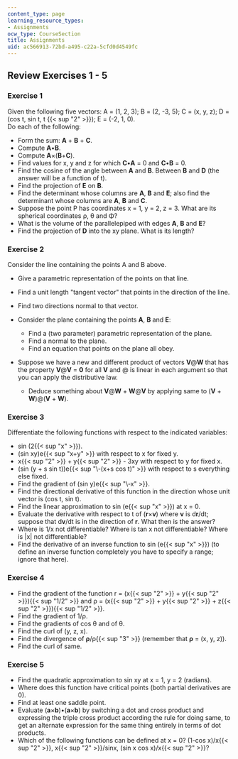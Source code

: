 ```yaml
---
content_type: page
learning_resource_types:
- Assignments
ocw_type: CourseSection
title: Assignments
uid: ac566913-72bd-a495-c22a-5cfd0d4549fc
---
```


Review Exercises 1 - 5
----------------------

### Exercise 1

Given the following five vectors: A = (1, 2, 3); B = (2, -3, 5); C = (x, y, z); D = (cos t, sin t, t {{< sup "2" >}}); E = (-2, 1, 0).  
Do each of the following:

*   Form the sum: **A** + **B** + **C**.
*   Compute **A**•**B**.
*   Compute **A**×(**B**+**C**).
*   Find values for x, y and z for which **C**•**A** = 0 and **C**•**B** = 0.
*   Find the cosine of the angle between **A** and **B**. Between **B** and **D** (the answer will be a function of t).
*   Find the projection of **E** on **B**.
*   Find the determinant whose columns are **A**, **B** and **E**; also find the determinant whose columns are **A**, **B** and **C**.
*   Suppose the point P has coordinates x = 1, y = 2, z = 3. What are its spherical coordinates ρ, θ and Φ?
*   What is the volume of the parallelepiped with edges **A**, **B** and **E**?
*   Find the projection of **D** into the xy plane. What is its length?

### Exercise 2

Consider the line containing the points A and B above.

*   Give a parametric representation of the points on that line.
*   Find a unit length "tangent vector" that points in the direction of the line.
*   Find two directions normal to that vector.
*   Consider the plane containing the points **A**, **B** and **E**:
    *   Find a (two parameter) parametric representation of the plane.
    *   Find a normal to the plane.
    *   Find an equation that points on the plane all obey.  
          
        
*   Suppose we have a new and different product of vectors **V**@**W** that has the property **V**@**V** = **0** for all **V** and @ is linear in each argument so that you can apply the distributive law.
    *   Deduce something about **V**@**W** + **W**@**V** by applying same to (**V** + **W**)@(**V** + **W**).

### Exercise 3

Differentiate the following functions with respect to the indicated variables:

*   sin (2{{< sup "x" >}}).
*   (sin xy)e{{< sup "x+y" >}} with respect to x for fixed y.
*   x{{< sup "2" >}} + y{{< sup "2" >}} - 3xy with respect to y for fixed x.
*   (sin (y + s sin t))e{{< sup "\\-(x+s cos t)" >}} with respect to s everything else fixed.
*   Find the gradient of (sin y)e{{< sup "\\-x" >}}.
*   Find the directional derivative of this function in the direction whose unit vector is (cos t, sin t).
*   Find the linear approximation to sin (e{{< sup "x" >}}) at x = 0.
*   Evaluate the derivative with respect to t of (**r**×**v**) where **v** is d**r**/dt; suppose that d**v**/dt is in the direction of **r**. What then is the answer?
*   Where is 1/x not differentiable? Where is tan x not differentiable? Where is |x| not differentiable?
*   Find the derivative of an inverse function to sin (e{{< sup "x" >}}) (to define an inverse function completely you have to specify a range; ignore that here).

### Exercise 4

*   Find the gradient of the function r = (x{{< sup "2" >}} + y{{< sup "2" >}}){{< sup "1/2" >}} and ρ = (x{{< sup "2" >}} + y{{< sup "2" >}} + z{{< sup "2" >}}){{< sup "1/2" >}}.
*   Find the gradient of 1/ρ.
*   Find the gradients of cos θ and of θ.
*   Find the curl of (y, z, x).
*   Find the divergence of **ρ**/ρ{{< sup "3" >}} (remember that **ρ** = (x, y, z)).
*   Find the curl of same.

### Exercise 5

*   Find the quadratic approximation to sin xy at x = 1, y = 2 (radians).
*   Where does this function have critical points (both partial derivatives are 0).
*   Find at least one saddle point.
*   Evaluate (**a**×**b**)•(**a**×**b**) by switching a dot and cross product and expressing the triple cross product according the rule for doing same, to get an alternate expression for the same thing entirely in terms of dot products.
*   Which of the following functions can be defined at x = 0? (1-cos x)/x{{< sup "2" >}}, x{{< sup "2" >}}/sinx, (sin x cos x)/x{{< sup "2" >}}?